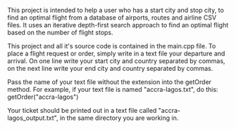 This project is intended to help a user who has a start city and stop city, to find an optimal flight from a database of airports, routes and airline CSV files. It uses an iterative depth-first search approach to find an optimal flight based on the number of flight stops.

This project and all it's source code is contained in the main.cpp file. 
To place a flight request or order, simply write in a text file your departure and arrival. On one line write your start city and country separated by commas,
on the next line write your end city and country separated by commas.

Pass the name of your text file without the extension into the getOrder method. For example, if your text file is named "accra-lagos.txt", do this:
getOrder("accra-lagos")

Your ticket should be printed out in a text file called "accra-lagos_output.txt", in the same directory you are working in.
